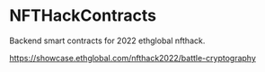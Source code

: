 # NFTHackContracts

Backend smart contracts for 2022 ethglobal nfthack.

https://showcase.ethglobal.com/nfthack2022/battle-cryptography
